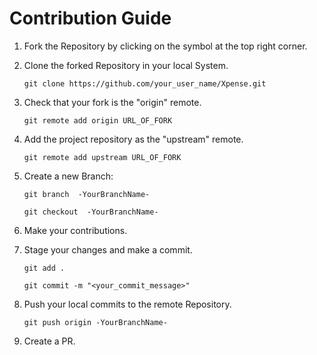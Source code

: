 # Contribution Guide

1. Fork the Repository by clicking on the symbol at the top right corner.

2. Clone the forked Repository in your local System.


   ```git clone https://github.com/your_user_name/Xpense.git```
   
3. Check that your fork is the "origin" remote.


   ```git remote add origin URL_OF_FORK```

4. Add the project repository as the "upstream" remote.

   ```git remote add upstream URL_OF_FORK```

5. Create a new Branch:


   ```git branch  -YourBranchName-```
   
   
   ```git checkout  -YourBranchName-```

6. Make your contributions.

7. Stage your changes and make a commit.


   ```git add .```
   
   
   ```git commit -m "<your_commit_message>"```
   

8. Push your local commits to the remote Repository.


   ```git push origin -YourBranchName-```

9. Create a PR.
